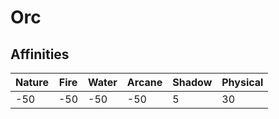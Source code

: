 # Orc

## Affinities
| Nature | Fire | Water | Arcane | Shadow | Physical |
| ------ |----- | ----- | ------ | ------ | -------- |
| -50 | -50 | -50 | -50 | 5 | 30 |